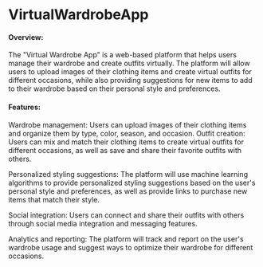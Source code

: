 # VirtualWardrobeApp

#### Overview:
The "Virtual Wardrobe App" is a web-based platform that helps users manage their wardrobe and create outfits virtually. The platform will allow users to upload images of their clothing items and create virtual outfits for different occasions, while also providing suggestions for new items to add to their wardrobe based on their personal style and preferences.

#### Features:

Wardrobe management: Users can upload images of their clothing items and organize them by type, color, season, and occasion.
Outfit creation: Users can mix and match their clothing items to create virtual outfits for different occasions, as well as save and share their favorite outfits with others.

Personalized styling suggestions: The platform will use machine learning algorithms to provide personalized styling suggestions based on the user's personal style and preferences, as well as provide links to purchase new items that match their style.

Social integration: Users can connect and share their outfits with others through social media integration and messaging features.

Analytics and reporting: The platform will track and report on the user's wardrobe usage and suggest ways to optimize their wardrobe for different occasions.
